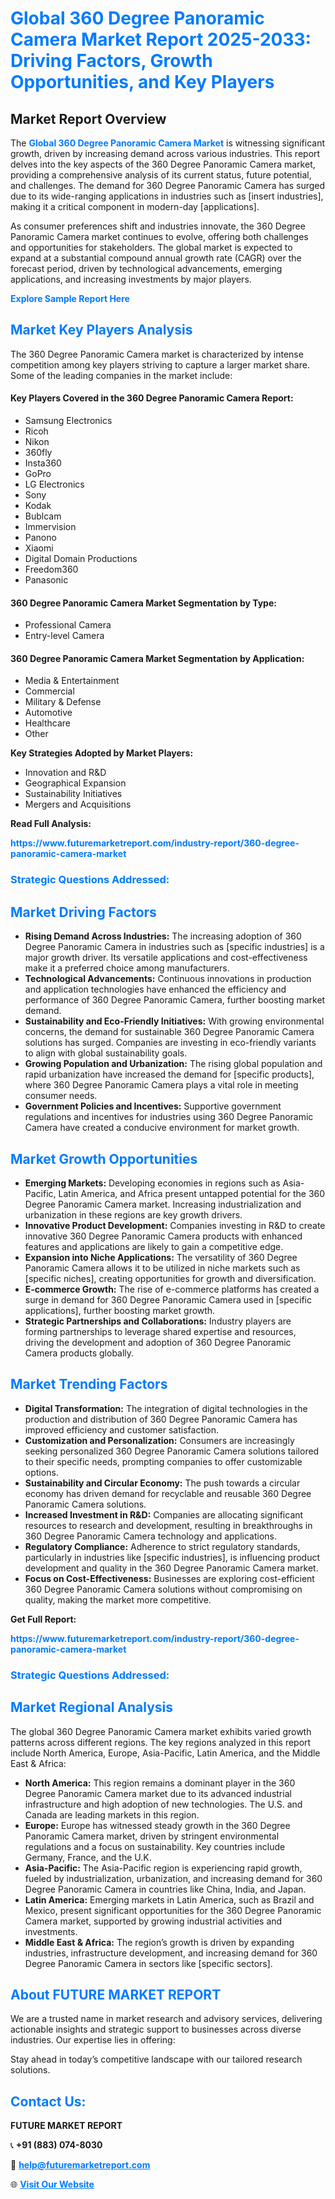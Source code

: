 <h1 style="color: #007BFF;">Global 360 Degree Panoramic Camera Market Report 2025-2033: Driving Factors, Growth Opportunities, and Key Players</h1>

<section id="overview">
<h2>Market Report Overview</h2>
<p>The <a href="https://www.futuremarketreport.com/industry-report/360-degree-panoramic-camera-market" style="color: #007BFF; text-decoration: none;"><strong>Global 360 Degree Panoramic Camera Market</strong></a> is witnessing significant growth, driven by increasing demand across various industries. This report delves into the key aspects of the 360 Degree Panoramic Camera market, providing a comprehensive analysis of its current status, future potential, and challenges. The demand for 360 Degree Panoramic Camera has surged due to its wide-ranging applications in industries such as [insert industries], making it a critical component in modern-day [applications].</p>
<p>As consumer preferences shift and industries innovate, the 360 Degree Panoramic Camera market continues to evolve, offering both challenges and opportunities for stakeholders. The global market is expected to expand at a substantial compound annual growth rate (CAGR) over the forecast period, driven by technological advancements, emerging applications, and increasing investments by major players.</p>
</section>

<section id="overview">
<p><a href="https://www.futuremarketreport.com/request-sample/reportId=27168" style="color: #007BFF; text-decoration: none;"><strong>Explore Sample Report Here</strong></a></p>
</section>

<section id="key-players">
<h2 style="color: #007BFF;">Market Key Players Analysis</h2>
<p>The 360 Degree Panoramic Camera market is characterized by intense competition among key players striving to capture a larger market share. Some of the leading companies in the market include:</p>
<h4>Key Players Covered in the 360 Degree Panoramic Camera Report:</h4>
<ul><li>Samsung Electronics</li><li>Ricoh</li><li>Nikon</li><li>360fly</li><li>Insta360</li><li>GoPro</li><li>LG Electronics</li><li>Sony</li><li>Kodak</li><li>Bublcam</li><li>Immervision</li><li>Panono</li><li>Xiaomi</li><li>Digital Domain Productions</li><li>Freedom360</li><li>Panasonic</li></ul>
<h4>360 Degree Panoramic Camera Market Segmentation by Type:</h4>
<ul><li>Professional Camera</li><li>Entry-level Camera</li></ul>

<h4>360 Degree Panoramic Camera Market Segmentation by Application:</h4>
<ul><li>Media &amp; Entertainment</li><li>Commercial</li><li>Military &amp; Defense</li><li>Automotive</li><li>Healthcare</li><li>Other</li></ul>
<p><strong>Key Strategies Adopted by Market Players:</strong></p>
<ul>
<li>Innovation and R&D</li>
<li>Geographical Expansion</li>
<li>Sustainability Initiatives</li>
<li>Mergers and Acquisitions</li>
</ul>
</section>

<section>
<p><strong>Read Full Analysis: </strong></p><a href="https://www.futuremarketreport.com/industry-report/360-degree-panoramic-camera-market" style="color: #007BFF; text-decoration: none;"><strong>https://www.futuremarketreport.com/industry-report/360-degree-panoramic-camera-market</strong></a>
<h3 style="color: #007BFF;">Strategic Questions Addressed:</h3>
</section>

<section id="driving-factors">
<h2 style="color: #007BFF;">Market Driving Factors</h2>
<ul>
<li><strong>Rising Demand Across Industries:</strong> The increasing adoption of 360 Degree Panoramic Camera in industries such as [specific industries] is a major growth driver. Its versatile applications and cost-effectiveness make it a preferred choice among manufacturers.</li>
<li><strong>Technological Advancements:</strong> Continuous innovations in production and application technologies have enhanced the efficiency and performance of 360 Degree Panoramic Camera, further boosting market demand.</li>
<li><strong>Sustainability and Eco-Friendly Initiatives:</strong> With growing environmental concerns, the demand for sustainable 360 Degree Panoramic Camera solutions has surged. Companies are investing in eco-friendly variants to align with global sustainability goals.</li>
<li><strong>Growing Population and Urbanization:</strong> The rising global population and rapid urbanization have increased the demand for [specific products], where 360 Degree Panoramic Camera plays a vital role in meeting consumer needs.</li>
<li><strong>Government Policies and Incentives:</strong> Supportive government regulations and incentives for industries using 360 Degree Panoramic Camera have created a conducive environment for market growth.</li>
</ul>
</section>

<section id="growth-opportunities">
<h2 style="color: #007BFF;">Market Growth Opportunities</h2>
<ul>
<li><strong>Emerging Markets:</strong> Developing economies in regions such as Asia-Pacific, Latin America, and Africa present untapped potential for the 360 Degree Panoramic Camera market. Increasing industrialization and urbanization in these regions are key growth drivers.</li>
<li><strong>Innovative Product Development:</strong> Companies investing in R&D to create innovative 360 Degree Panoramic Camera products with enhanced features and applications are likely to gain a competitive edge.</li>
<li><strong>Expansion into Niche Applications:</strong> The versatility of 360 Degree Panoramic Camera allows it to be utilized in niche markets such as [specific niches], creating opportunities for growth and diversification.</li>
<li><strong>E-commerce Growth:</strong> The rise of e-commerce platforms has created a surge in demand for 360 Degree Panoramic Camera used in [specific applications], further boosting market growth.</li>
<li><strong>Strategic Partnerships and Collaborations:</strong> Industry players are forming partnerships to leverage shared expertise and resources, driving the development and adoption of 360 Degree Panoramic Camera products globally.</li>
</ul>
</section>

<section id="trending-factors">
<h2 style="color: #007BFF;">Market Trending Factors</h2>
<ul>
<li><strong>Digital Transformation:</strong> The integration of digital technologies in the production and distribution of 360 Degree Panoramic Camera has improved efficiency and customer satisfaction.</li>
<li><strong>Customization and Personalization:</strong> Consumers are increasingly seeking personalized 360 Degree Panoramic Camera solutions tailored to their specific needs, prompting companies to offer customizable options.</li>
<li><strong>Sustainability and Circular Economy:</strong> The push towards a circular economy has driven demand for recyclable and reusable 360 Degree Panoramic Camera solutions.</li>
<li><strong>Increased Investment in R&D:</strong> Companies are allocating significant resources to research and development, resulting in breakthroughs in 360 Degree Panoramic Camera technology and applications.</li>
<li><strong>Regulatory Compliance:</strong> Adherence to strict regulatory standards, particularly in industries like [specific industries], is influencing product development and quality in the 360 Degree Panoramic Camera market.</li>
<li><strong>Focus on Cost-Effectiveness:</strong> Businesses are exploring cost-efficient 360 Degree Panoramic Camera solutions without compromising on quality, making the market more competitive.</li>
</ul>
</section>

<section>
<p><strong>Get Full Report: </strong></p><a href="https://www.futuremarketreport.com/industry-report/360-degree-panoramic-camera-market" style="color: #007BFF; text-decoration: none;"><strong>https://www.futuremarketreport.com/industry-report/360-degree-panoramic-camera-market</strong></a>
<h3 style="color: #007BFF;">Strategic Questions Addressed:</h3>
</section>


<section id="regional-analysis">
<h2 style="color: #007BFF;">Market Regional Analysis</h2>
<p>The global 360 Degree Panoramic Camera market exhibits varied growth patterns across different regions. The key regions analyzed in this report include North America, Europe, Asia-Pacific, Latin America, and the Middle East & Africa:</p>
<ul>
<li><strong>North America:</strong> This region remains a dominant player in the 360 Degree Panoramic Camera market due to its advanced industrial infrastructure and high adoption of new technologies. The U.S. and Canada are leading markets in this region.</li>
<li><strong>Europe:</strong> Europe has witnessed steady growth in the 360 Degree Panoramic Camera market, driven by stringent environmental regulations and a focus on sustainability. Key countries include Germany, France, and the U.K.</li>
<li><strong>Asia-Pacific:</strong> The Asia-Pacific region is experiencing rapid growth, fueled by industrialization, urbanization, and increasing demand for 360 Degree Panoramic Camera in countries like China, India, and Japan.</li>
<li><strong>Latin America:</strong> Emerging markets in Latin America, such as Brazil and Mexico, present significant opportunities for the 360 Degree Panoramic Camera market, supported by growing industrial activities and investments.</li>
<li><strong>Middle East & Africa:</strong> The region’s growth is driven by expanding industries, infrastructure development, and increasing demand for 360 Degree Panoramic Camera in sectors like [specific sectors].</li>
</ul>
</section>

<footer>
<h2 style="color: #007BFF;">About FUTURE MARKET REPORT</h2>
<p>We are a trusted name in market research and advisory services, delivering actionable insights and strategic support to businesses across diverse industries. Our expertise lies in offering:</p>

<p>Stay ahead in today’s competitive landscape with our tailored research solutions.</p>

<h2 style="color: #007BFF;">Contact Us:</h2>
<p><strong>FUTURE MARKET REPORT</strong></p>
<p>📞 <strong>+91 (883) 074-8030</strong></p>
<p>📧 <strong><a href="mailto:help@futuremarketreport.com" style="color: #007BFF;">help@futuremarketreport.com</a></strong></p>
<p>🌐 <strong><a href="https://www.futuremarketreport.com/" style="color: #007BFF;">Visit Our Website</a></strong></p>
</footer>